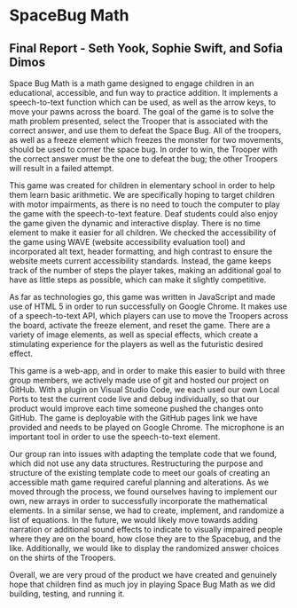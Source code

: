  # SpaceBug Math
  ## Final Report - Seth Yook, Sophie Swift, and Sofia Dimos
  
 Space Bug Math is a math game designed to engage children in an educational, accessible, and fun way to practice addition. It implements a speech-to-text function which can be used, as well as the arrow keys, to move your pawns across the board. The goal of the game is to solve the math problem presented, select the Trooper that is associated with the correct answer, and use them to defeat the Space Bug. All of the troopers, as well as a freeze element which freezes the monster for two movements, should be used to corner the space bug. In order to win, the Trooper with the correct answer must be the one to defeat the bug; the other Troopers will result in a failed attempt. 
  
  This game was created for children in elementary school in order to help them learn basic arithmetic. We are specifically hoping to target children with motor impairments, as there is no need to touch the computer to play the game with the speech-to-text feature. Deaf students could also enjoy the game given the dynamic and interactive display. There is no time element to make it easier for all children. We checked the accessibility of the game using WAVE (website accessibility evaluation tool) and incorporated alt text, header formatting, and high contrast to ensure the website meets current accessibility standards. Instead, the game keeps track of the number of steps the player takes, making an additional goal to have as little steps as possible, which can make it slightly competitive. 
  
  As far as technologies go, this game was written in JavaScript and made use of HTML 5 in order to run successfully on Google Chrome. It makes use of a speech-to-text API, which players can use to move the Troopers across the board, activate the freeze element, and reset the game. There are a variety of image elements, as well as special effects, which create a stimulating experience for the players as well as the futuristic desired effect. 
  
  This game is a web-app, and in order to make this easier to build with three group members, we actively made use of git and hosted our project on GitHub. With a plugin on Visual Studio Code, we each used our own Local Ports to test the current code live and debug individually, so that our product would improve each time someone pushed the changes onto GitHub. The game is deployable with the GitHub pages link we have provided and needs to be played on Google Chrome. The microphone is an important tool in order to use the speech-to-text element.

  Our group ran into issues with adapting the template code that we found, which did not use any data structures. Restructuring the purpose and structure of the existing template code to meet our goals of creating an accessible math game required careful planning and alterations. As we moved through the process, we found ourselves having to implement our own, new arrays in order to successfully incorporate the mathematical elements. In a similar sense, we had to create, implement, and randomize a list of equations. In the future, we would likely move towards adding narration or additional sound effects to indicate to visually impaired people where they are on the board, how close they are to the Spacebug, and the like. Additionally, we would like to display the randomized answer choices on the shirts of the Troopers.
  
  Overall, we are very proud of the product we have created and genuinely hope that children find as much joy in playing Space Bug Math as we did building, testing, and running it. 

